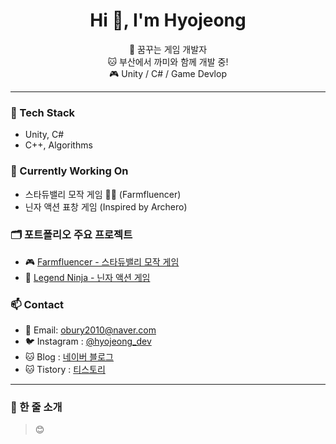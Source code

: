 <h1 align="center">Hi 👋, I'm Hyojeong</h1>
<p align="center">
🌸 꿈꾸는 게임 개발자 <br>
🐱 부산에서 까미와 함께 개발 중!<br>
🎮 Unity / C# / Game Devlop
</p>

---

### 🧰 Tech Stack
- Unity, C#
- C++, Algorithms

### 🎯 Currently Working On
- 스타듀밸리 모작 게임 🎥🌾 (Farmfluencer)
- 닌자 액션 표창 게임 (Inspired by Archero)

### 🗂 포트폴리오 주요 프로젝트
- 🎮 [Farmfluencer - 스타듀밸리 모작 게임](https://github.com/hyojeong0509/Farmfluencer)
- 🥷 [Legend Ninja - 닌자 액션 게임](https://github.com/hyojeong0509/LegendNinja)

### 📫 Contact
- 📧 Email: obury2010@naver.com
- 🐦 Instagram : [@hyojeong_dev](https://www.instagram.com/00.05.09_)
- 🐱 Blog : [네이버 블로그](https://blog.naver.com/obury2010)
- 🐱 Tistory : [티스토리](https://fociend.tistory.com/)

---

### 💖 한 줄 소개
> 😊
